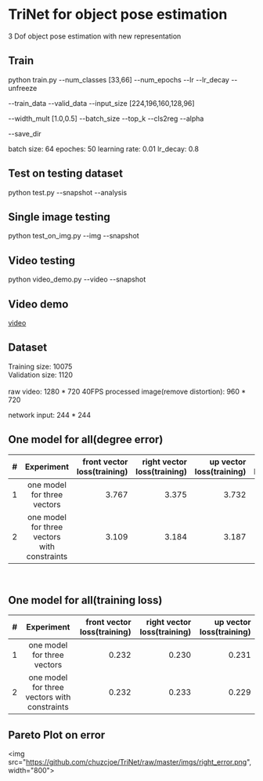 # TriNet for object pose estimation
3 Dof object pose estimation with new representation

## Train

python train.py  --num_classes [33,66] --num_epochs --lr --lr_decay --unfreeze 

--train_data --valid_data --input_size [224,196,160,128,96] 

--width_mult [1.0,0.5] --batch_size --top_k --cls2reg --alpha

--save_dir

batch size: 64
epoches: 50
learning rate: 0.01
lr_decay: 0.8

## Test on testing dataset

python test.py --snapshot --analysis

## Single image testing

python test_on_img.py --img --snapshot

## Video testing

python video_demo.py --video --snapshot

## Video demo
[video](https://www.youtube.com/watch?v=kYeEM_WB_DI)

## Dataset
Training size: 10075 <br>
Validation size: 1120 <br>
<br>
raw video: 1280 * 720    40FPS
processed image(remove distortion): 960 * 720

network input: 244 * 244

## One model for all(degree error)
|#|Experiment|front vector loss(training)|right vector loss(training)|up vector loss(training)|validation loss(total)|
| :--- | :----: | ----: |----: |----: |----: |
|1|one model for three vectors|3.767|3.375|3.732|11.195|
|2|one model for three vectors with constraints|3.109|3.184|3.187|11.233|

<br>

## One model for all(training loss)
|#|Experiment|front vector loss(training)|right vector loss(training)|up vector loss(training)|
| :--- | :----: | ----: |----: |----: |
|1|one model for three vectors|0.232|0.230|0.231|
|2|one model for three vectors with constraints|0.232|0.233|0.229|

## Pareto Plot on error
<img src="https://github.com/chuzcjoe/TriNet/raw/master/imgs/right_error.png", width="800">


